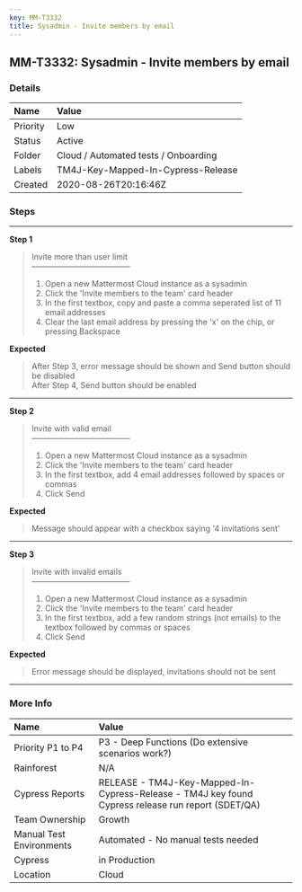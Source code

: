 ```yaml
---
key: MM-T3332
title: Sysadmin - Invite members by email
---
```


## MM-T3332: Sysadmin - Invite members by email

### Details

| Name     | Value                                |
| :------- | :----------------------------------- |
| Priority | Low                                  |
| Status   | Active                               |
| Folder   | Cloud / Automated tests / Onboarding |
| Labels   | TM4J-Key-Mapped-In-Cypress-Release   |
| Created  | 2020-08-26T20:16:46Z                 |

### Steps

<hr/>

**Step 1**

> <article>Invite more than user limit<br>–––––––––––––––––––––––––<ol><li>Open a new Mattermost Cloud instance as a sysadmin</li><li>Click the 'Invite members to the team' card header</li><li>In the first textbox, copy and paste a comma seperated list of 11 email addresses</li><li>Clear the last email address by pressing the 'x' on the chip, or pressing Backspace</li></ol></article>

**Expected**

> <article>After Step 3, error message should be shown and Send button should be disabled<br>After Step 4, Send button should be enabled</article>

<hr/>

**Step 2**

> <article>Invite with valid email<br>–––––––––––––––––––––––––<ol><li>Open a new Mattermost Cloud instance as a sysadmin</li><li>Click the 'Invite members to the team' card header</li><li>In the first textbox, add 4 email addresses followed by spaces or commas</li><li>Click Send</li></ol></article>

**Expected**

> <article>Message should appear with a checkbox saying '4 invitations sent'</article>

<hr/>

**Step 3**

> <article>Invite with invalid emails<br>–––––––––––––––––––––––––<ol><li>Open a new Mattermost Cloud instance as a sysadmin</li><li>Click the 'Invite members to the team' card header</li><li>In the first textbox, add a few random strings (not emails) to the textbox followed by commas or spaces</li><li>Click Send</li></ol></article>

**Expected**

> <article>Error message should be displayed, invitations should not be sent</article>

<hr/>

### More Info

| Name                     | Value                                                                                              |
| :----------------------- | :------------------------------------------------------------------------------------------------- |
| Priority P1 to P4        | P3 - Deep Functions (Do extensive scenarios work?)                                                 |
| Rainforest               | N/A                                                                                                |
| Cypress Reports          | RELEASE - TM4J-Key-Mapped-In-Cypress-Release - TM4J key found Cypress release run report (SDET/QA) |
| Team Ownership           | Growth                                                                                             |
| Manual Test Environments | Automated - No manual tests needed                                                                 |
| Cypress                  | in Production                                                                                      |
| Location                 | Cloud                                                                                              |
